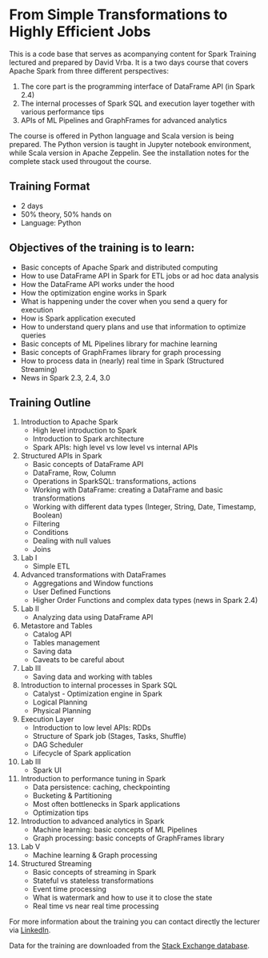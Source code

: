 # From Simple Transformations to Highly Efficient Jobs

This is a code base that serves as acompanying content for Spark Training lectured and prepared by David Vrba. It is a two days course that covers Apache Spark from three different perspectives:

1. The core part is the programming interface of DataFrame API (in Spark 2.4)
2. The internal processes of Spark SQL and execution layer together with various performance tips
3. APIs of ML Pipelines and GraphFrames for advanced analytics

The course is offered in Python language and Scala version is being prepared. The Python version is taught in Jupyter notebook environment, while Scala version in Apache Zeppelin. See the installation notes for the complete stack used througout the course.

## Training Format
* 2 days
* 50% theory, 50% hands on
* Language: Python

## Objectives of the training is to learn:
* Basic concepts of Apache Spark and distributed computing
* How to use DataFrame API in Spark for ETL jobs or ad hoc data analysis
* How the DataFrame API works under the hood
* How the optimization engine works in Spark
* What is happening under the cover when you send a query for execution
* How is Spark application executed
* How to understand query plans and use that information to optimize queries
* Basic concepts of ML Pipelines library for machine learning
* Basic concepts of GraphFrames library for graph processing
* How to process data in (nearly) real time in Spark (Structured Streaming)
* News in Spark 2.3, 2.4, 3.0


## Training Outline
1. Introduction to Apache Spark
    * High level introduction to Spark
    * Introduction to Spark architecture
    * Spark APIs: high level vs low level vs internal APIs
2. Structured APIs in Spark
    * Basic concepts of DataFrame API
    * DataFrame, Row, Column
    * Operations in SparkSQL: transformations, actions
    * Working with DataFrame: creating a DataFrame and basic transformations
    * Working with different data types (Integer, String, Date, Timestamp, Boolean)
    * Filtering
    * Conditions
    * Dealing with null values
    * Joins
3. Lab I
    * Simple ETL
4. Advanced transformations with DataFrames
    * Aggregations and Window functions
    * User Defined Functions
    * Higher Order Functions and complex data types (news in Spark 2.4)
5. Lab II
    * Analyzing data using DataFrame API
6. Metastore and Tables
    * Catalog API
    * Tables management
    * Saving data
    * Caveats to be careful about
7. Lab III
    * Saving data and working with tables
8. Introduction to internal processes in Spark SQL
    * Catalyst - Optimization engine in Spark
    * Logical Planning
    * Physical Planning
9. Execution Layer
    * Introduction to low level APIs: RDDs
    * Structure of Spark job (Stages, Tasks, Shuffle)
    * DAG Scheduler
    * Lifecycle of Spark application
10. Lab III
    * Spark UI
11. Introduction to performance tuning in Spark
    * Data persistence: caching, checkpointing
    * Bucketing & Partitioning
    * Most often bottlenecks in Spark applications
    * Optimization tips
12. Introduction to advanced analytics in Spark
    * Machine learning: basic concepts of ML Pipelines
    * Graph processing: basic concepts of GraphFrames library
13. Lab V
    * Machine learning & Graph processing
14. Structured Streaming
    * Basic concepts of streaming in Spark
    * Stateful vs stateless transformations
    * Event time processing
    * What is watermark and how to use it to close the state
    * Real time vs near real time processing


For more information about the training you can contact directly the lecturer via [LinkedIn](http://www.linkedin.com/in/vrba-david).

Data for the training are downloaded from the [Stack Exchange database](https://archive.org/details/stackexchange).